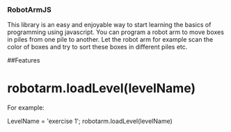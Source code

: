 ### RobotArmJS

This library is an easy and enjoyable way to start learning the basics of programming using javascript. You can program a robot arm to move boxes in piles from one pile to another. Let the robot arm for example scan the color of boxes and try to sort these boxes in different piles etc.

##Features
# robotarm.loadLevel(levelName) 
For example: 

LevelName = 'exercise 1';
robotarm.loadLevel(levelName) 



